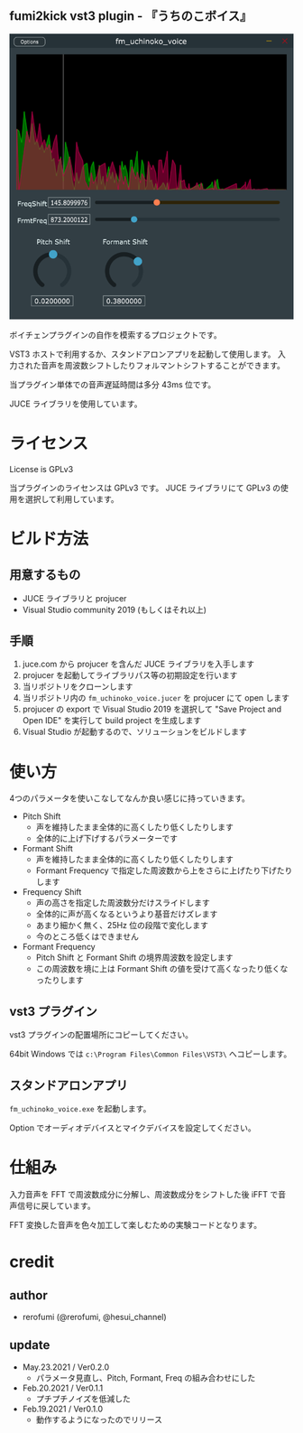 ## fumi2kick vst3 plugin - 『うちのこボイス』

![screenshot](image/screenshot-v0.2.0.png)

ボイチェンプラグインの自作を模索するプロジェクトです。

VST3 ホストで利用するか、スタンドアロンアプリを起動して使用します。
入力された音声を周波数シフトしたりフォルマントシフトすることができます。

当プラグイン単体での音声遅延時間は多分 43ms 位です。

JUCE ライブラリを使用しています。

# ライセンス

License is GPLv3

当プラグインのライセンスは GPLv3 です。
JUCE ライブラリにて GPLv3 の使用を選択して利用しています。

# ビルド方法

## 用意するもの

- JUCE ライブラリと projucer
- Visual Studio community 2019 (もしくはそれ以上)

## 手順

1. juce.com から projucer を含んだ JUCE ライブラリを入手します
2. projucer を起動してライブラリパス等の初期設定を行います
3. 当リポジトリをクローンします
4. 当リポジトリ内の `fm_uchinoko_voice.jucer` を projucer にて open します
5. projucer の export で Visual Studio 2019 を選択して "Save Project and Open IDE" を実行して build project を生成します
6. Visual Studio が起動するので、ソリューションをビルドします

# 使い方

4つのパラメータを使いこなしてなんか良い感じに持っていきます。

- Pitch Shift
  - 声を維持したまま全体的に高くしたり低くしたりします
  - 全体的に上げ下げするパラメーターです
- Formant Shift
  - 声を維持したまま全体的に高くしたり低くしたりします
  - Formant Frequency で指定した周波数から上をさらに上げたり下げたりします
- Frequency Shift
  - 声の高さを指定した周波数分だけスライドします
  - 全体的に声が高くなるというより基音だけズレます
  - あまり細かく無く、25Hz 位の段階で変化します
  - 今のところ低くはできません
- Formant Frequency
  - Pitch Shift と Formant Shift の境界周波数を設定します
  - この周波数を境に上は Formant Shift の値を受けて高くなったり低くなったりします

## vst3 プラグイン

vst3 プラグインの配置場所にコピーしてください。

64bit Windows では `c:\Program Files\Common Files\VST3\` へコピーします。

## スタンドアロンアプリ

`fm_uchinoko_voice.exe` を起動します。

Option でオーディオデバイスとマイクデバイスを設定してください。

# 仕組み

入力音声を FFT で周波数成分に分解し、周波数成分をシフトした後 iFFT で音声信号に戻しています。

FFT 変換した音声を色々加工して楽しむための実験コードとなります。

# credit

## author

- rerofumi (@rerofumi, @hesui_channel)

## update

- May.23.2021 / Ver0.2.0
  - パラメータ見直し、Pitch, Formant, Freq の組み合わせにした
- Feb.20.2021 / Ver0.1.1
  - プチプチノイズを低減した
- Feb.19.2021 / Ver0.1.0
  - 動作するようになったのでリリース
